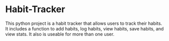 # Habit-Tracker
This python project is a habit tracker that allows users to track their habits. It includes a function to add habits, log habits, view habits, save habits, and view stats. It also is useable for more than one user. 
